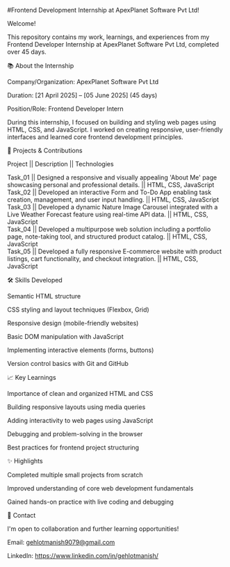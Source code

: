 #Frontend Development Internship at ApexPlanet Software Pvt Ltd!

Welcome!

This repository contains my work, learnings, and experiences from my Frontend Developer Internship at ApexPlanet Software Pvt Ltd, completed over 45 days.

📚 About the Internship

Company/Organization: ApexPlanet Software Pvt Ltd

Duration: [21 April 2025] – [05 June 2025] (45 days)

Position/Role: Frontend Developer Intern

During this internship, I focused on building and styling web pages using HTML, CSS, and JavaScript.
I worked on creating responsive, user-friendly interfaces and learned core frontend development principles.


🚀 Projects & Contributions

Project	      ||                                  Description	        ||                                                                   Technologies

Task_01	 ||    Designed a responsive and visually appealing 'About Me' page showcasing personal and professional details.          ||   HTML, CSS, JavaScript                  
Task_02  ||    Developed an interactive Form and To-Do App enabling task creation, management, and user input handling.             ||  HTML, CSS, JavaScript                                                                                            
Task_03   ||   Developed a dynamic Nature Image Carousel integrated with a Live Weather Forecast feature using real-time API data.  ||  HTML, CSS, JavaScript                                                                                                              
Task_04    ||  Developed a multipurpose web solution including a portfolio page, note-taking tool, and structured product catalog.  ||  HTML, CSS, JavaScript                                                                                                         
Task_05   ||   Developed a fully responsive E-commerce website with product listings, cart functionality, and checkout integration.  || HTML, CSS, JavaScript                                                                                                     


🛠️ Skills Developed

Semantic HTML structure

CSS styling and layout techniques (Flexbox, Grid)

Responsive design (mobile-friendly websites)

Basic DOM manipulation with JavaScript

Implementing interactive elements (forms, buttons)

Version control basics with Git and GitHub


📈 Key Learnings

Importance of clean and organized HTML and CSS

Building responsive layouts using media queries

Adding interactivity to web pages using JavaScript

Debugging and problem-solving in the browser

Best practices for frontend project structuring


✨ Highlights

Completed multiple small projects from scratch

Improved understanding of core web development fundamentals

Gained hands-on practice with live coding and debugging


📩 Contact

I'm open to collaboration and further learning opportunities!

Email: gehlotmanish9079@gmail.com

LinkedIn: https://www.linkedin.com/in/gehlotmanish/

